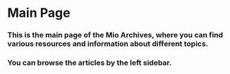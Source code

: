 # Main Page

### This is the main page of the Mio Archives, where you can find various resources and information about different topics.

### You can browse the articles by the left sidebar.